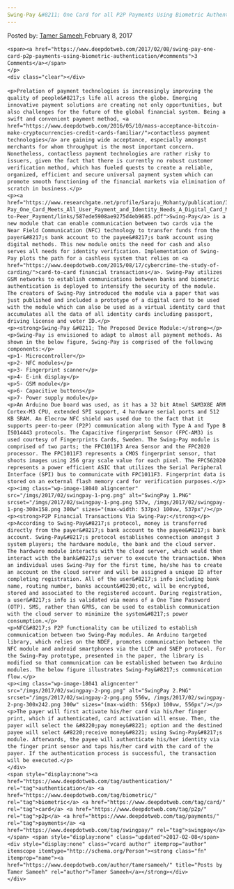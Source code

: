 ```yaml
---
Swing-Pay &#8211; One Card for all P2P Payments Using Biometric Authentication
---
```

<article class="post-listing post-18035 post type-post status-publish format-standard has-post-thumbnail hentry  tag-authentication tag-biometric tag-card tag-p2p tag-payments tag-swingpay">
    <div class="post-inner">
        <span>Posted by: <a href="https://www.deepdotweb.com/author/tamersameeh/" title="">Tamer Sameeh </a></span>
    <span>February 8, 2017</span>
    
    <span><a href="https://www.deepdotweb.com/2017/02/08/swing-pay-one-card-p2p-payments-using-biometric-authentication/#comments">3 Comments</a></span>
    </p>
    <div class="clear"></div>
    
    <p>Prelation of payment technologies is increasingly improving the quality of people&#8217;s life all across the globe. Emerging innovative payment solutions are creating not only opportunities, but also challenges for the future of the global financial system. Being a swift and convenient payment method, <a href="https://www.deepdotweb.com/2016/05/10/mass-acceptance-bitcoin-make-cryptocurrencies-credit-cards-familiar/">contactless payment technologies</a> are gaining wide acceptance, especially amongst merchants for whom throughput is the most important concern. Nonetheless, contactless payment technologies are rather risky to issuers, given the fact that there is currently no robust customer verification method, which has fueled quests to create a reliable, organized, efficient and secure universal payment system which can promote smooth functioning of the financial markets via elimination of scratch in business.</p>
    <p><a href="https://www.researchgate.net/profile/Saraju_Mohanty/publication/312435242_Swing-Pay_One_Card_Meets_All_User_Payment_and_Identity_Needs_A_Digital_Card_Module_using_NFC_and_Biometric_Authentication_for_Peer-to-Peer_Payment/links/587ede5908ae9275d4eb9685.pdf">Swing-Pay</a> is a new module that can enable communication between two cards via the Near Field Communication (NFC) technology to transfer funds from the payer&#8217;s bank account to the payee&#8217;s bank account using digital methods. This new module omits the need for cash and also serves all needs for identity verification. Implementation of Swing-Pay plots the path for a cashless system that relies on <a href="https://www.deepdotweb.com/2015/08/17/cybercrime-the-study-of-carding/">card-to-card financial transactions</a>. Swing-Pay utilizes GSM networks to establish communications between banks and biometric authentication is deployed to intensify the security of the module. The creators of Swing-Pay introduced the module via a paper that was just published and included a prototype of a digital card to be used with the module which can also be used as a virtual identity card that accumulates all the data of all identity cards including passport, driving license and voter ID.</p>
    <p><strong>Swing-Pay &#8211; The Proposed Device Module:</strong></p>
    <p>Swing-Pay is envisioned to adapt to almost all payment methods. As shown in the below figure, Swing-Pay is comprised of the following components:</p>
    <p>1- Microcontroller</p>
    <p>2- NFC modules</p>
    <p>3- Fingerprint scanner</p>
    <p>4- E-ink display</p>
    <p>5- GSM module</p>
    <p>6- Capacitive buttons</p>
    <p>7- Power supply module</p>
    <p>An Arduino Due board was used, as it has a 32 bit Atmel SAM3X8E ARM Cortex-M3 CPU, extended SPI support, 4 hardware serial ports and 512 KB SRAM. An Elecrow NFC shield was used due to the fact that it supports peer-to-peer (P2P) communication along with Type A and Type B ISO14443 protocols. The Capacitive fingerprint Sensor (FPC-AM3) is used courtesy of Fingerprints Cards, Sweden. The Swing-Pay module is comprised of two parts; the FPC1011F3 Area Sensor and the FPC2020 processor. The FPC1011F3 represents a CMOS fingerprint sensor, that shoots images using 256 gray scale value for each pixel. The FPC562020 represents a power efficient ASIC that utilizes the Serial Peripheral Interface (SPI) bus to communicate with FPC1011F3. Fingerprint data is stored on an external flash memory card for verification purposes.</p>
    <p><img class="wp-image-18040 aligncenter" src="/imgs/2017/02/swingpay-1-png.png" alt="SwingPay 1.PNG" srcset="/imgs/2017/02/swingpay-1-png.png 537w, /imgs/2017/02/swingpay-1-png-300x158.png 300w" sizes="(max-width: 537px) 100vw, 537px"/></p>
    <p><strong>P2P Financial Transactions Via Swing-Pay:</strong></p>
    <p>According to Swing-Pay&#8217;s protocol, money is transferred directly from the payer&#8217;s bank account to the payee&#8217;s bank account. Swing-Pay&#8217;s protocol establishes connection amongst 3 system players; the hardware module, the bank and the cloud server. The hardware module interacts with the cloud server, which would then interact with the bank&#8217;s server to execute the transaction. When an individual uses Swing-Pay for the first time, he/she has to create an account on the cloud server and will be assigned a unique ID after completing registration. All of the user&#8217;s info including bank name, routing number, banks account&#8230;etc, will be encrypted, stored and associated to the registered account. During registration, a user&#8217;s info is validated via means of a One Time Password (OTP). SMS, rather than GPRS, can be used to establish communication with the cloud server to minimize the system&#8217;s power consumption.</p>
    <p>NFC&#8217;s P2P functionality can be utilized to establish communication between two Swing-Pay modules. An Arduino targeted library, which relies on the NDEF, promotes communication between the NFC module and android smartphones via the LLCP and SNEP protocol. For the Swing-Pay prototype, presented in the paper, the library is modified so that communication can be established between two Arduino modules. The below figure illustrates Swing-Pay&#8217;s communication flow.</p>
    <p><img class="wp-image-18041 aligncenter" src="/imgs/2017/02/swingpay-2-png.png" alt="SwingPay 2.PNG" srcset="/imgs/2017/02/swingpay-2-png.png 556w, /imgs/2017/02/swingpay-2-png-300x242.png 300w" sizes="(max-width: 556px) 100vw, 556px"/></p>
    <p>The payer will first activate his/her card via his/her finger print, which if authenticated, card activation will ensue. Then, the payer will select the &#8220;pay money&#8221; option and the destined payee will select &#8220;receive money&#8221; using Swing-Pay&#8217;s module. Afterwards, the payee will authenticate his/her identity via the finger print sensor and taps his/her card with the card of the payer. If the authentication process is successful, the transaction will be executed.</p>
    </div>
    <span style="display:none"><a href="https://www.deepdotweb.com/tag/authentication/" rel="tag">authentication</a> <a href="https://www.deepdotweb.com/tag/biometric/" rel="tag">biometric</a> <a href="https://www.deepdotweb.com/tag/card/" rel="tag">card</a> <a href="https://www.deepdotweb.com/tag/p2p/" rel="tag">p2p</a> <a href="https://www.deepdotweb.com/tag/payments/" rel="tag">payments</a> <a href="https://www.deepdotweb.com/tag/swingpay/" rel="tag">swingpay</a></span> <span style="display:none" class="updated">2017-02-08</span>
    <div style="display:none" class="vcard author" itemprop="author" itemscope itemtype="http://schema.org/Person"><strong class="fn" itemprop="name"><a href="https://www.deepdotweb.com/author/tamersameeh/" title="Posts by Tamer Sameeh" rel="author">Tamer Sameeh</a></strong></div>
    </div>
</article>

